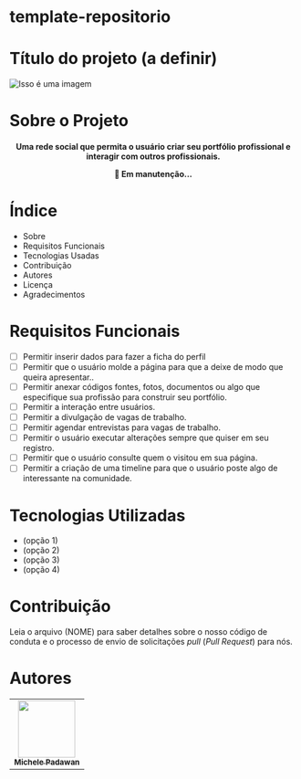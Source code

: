 #  template-repositorio

# Título do projeto (a definir)

![Isso é uma imagem]( https://url.gratis/Un5evV)
# Sobre o Projeto

<h4 align = "center">
  Uma rede social que permita o usuário criar seu portfólio profissional e interagir com outros profissionais. 
  
  
  
  :construction: Em manutenção... 
  
 </h4>
 
 # Índice 
 - Sobre
 - Requisitos Funcionais
 - Tecnologias Usadas
 - Contribuição
 - Autores
 - Licença
 - Agradecimentos 

# Requisitos Funcionais
- [ ] Permitir inserir dados para fazer a ficha do perfil
- [ ] Permitir que o usuário molde a página para que a deixe de modo que queira apresentar..
- [ ] Permitir anexar códigos fontes, fotos, documentos ou algo que especifique sua profissão para construir seu portfólio.
- [ ] Permitir a interação entre usuários.
- [ ] Permitir a divulgação de vagas de trabalho.
- [ ] Permitir agendar entrevistas para vagas de trabalho.
- [ ] Permitir o usuário executar alterações sempre que quiser em seu registro.
- [ ] Permitir que o usuário consulte quem o visitou em sua página.
- [ ] Permitir a criação de uma timeline para que o usuário poste algo de interessante na comunidade. 

# Tecnologias Utilizadas

- (opção 1)
- (opção 2)
- (opção 3)
- (opção 4)

# Contribuição

Leia o arquivo (NOME) para saber detalhes sobre o nosso código de conduta e o processo de envio de solicitações _pull_ (_Pull Request_) para nós. 

# Autores


<table>
  <tbody><tr>
    <td align="center"><a href="https://github.com/Michele-Nakashima" rel="nofollow"><img src="https://avatars.githubusercontent.com/u/83414697?v=4" width="100px;" alt="" style="max-width: 100%;"><br><sub><b>Michele Padawan</b></sub></a><br><a 


 

 



